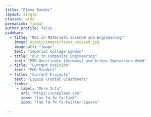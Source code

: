 ```yaml
---
title: "Fiona Sander"
layout: single
classes: wide
permalink: fiona/
author_profile: false
sidebar:
  - title: "MSc in Materials Science and Engineering"
    image: assets/images/fiona_resized.jpg
    image_alt: "image"
    text: "Imperial College London"
  - title: "BSc in Composite Engineering"
    text: "PFH Goettingen (Germany) and Airbus Operations GmbH"
  - title: "Current Position"
    text: "PhD Student"
  - title: "Current Projects"
    text: "Liquid Crystal Elastomers"
  - links:
     - label: "More Info"
       url: "https://unsplash.com"
       icon: "fas fa-fw fa-link"
       icon: "fab fa-fw fa-twitter-square"
    
---
```

